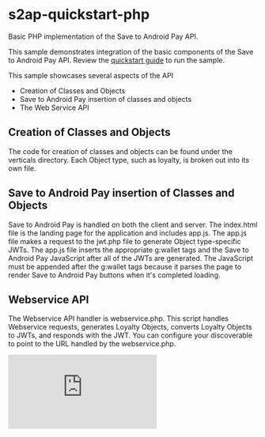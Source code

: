s2ap-quickstart-php
==============================

Basic PHP implementation of the Save to Android Pay API.

This sample demonstrates integration of the basic components of the Save to Android Pay API. Review the [quickstart guide](https://developers.google.com/commerce/wallet/objects/quickstart-php) to run the sample.

This sample showcases several aspects of the API
* Creation of Classes and Objects
* Save to Android Pay insertion of classes and objects
* The Web Service API

## Creation of Classes and Objects
The code for creation of classes and objects can be found under the verticals directory. Each Object type, such as loyalty, is broken out into its own file.

## Save to Android Pay insertion of Classes and Objects
Save to Android Pay is handled on both the client and server. The index.html file is the landing page for the application and includes app.js. The app.js file makes a request to the jwt.php file to generate Object type-specific JWTs. The app.js file inserts the appropriate g:wallet tags and the Save to Android Pay JavaScript after all of the JWTs are generated. The JavaScript must be appended after the g:wallet tags because it parses the page to render Save to Android Pay buttons when it's completed loading.

## Webservice API
The Webservice API handler is webservice.php. This script handles Webservice requests, generates Loyalty Objects, converts Loyalty Objects to JWTs, and responds with the JWT. You can configure your discoverable to point to the URL handled by the webservice.php.

[![Analytics](https://ga-beacon.appspot.com/UA-46956809-1/walletobjects-quickstart-php/README.md)](https://github.com/igrigorik/ga-beacon)
